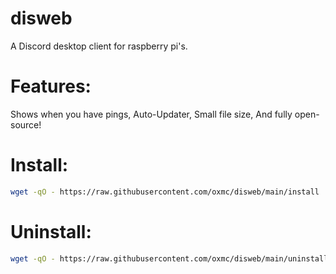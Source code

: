 # disweb

A Discord desktop client for raspberry pi's.

# Features:
Shows when you have pings,
Auto-Updater,
Small file size,
And fully open-source!

# Install:

```sh
wget -qO - https://raw.githubusercontent.com/oxmc/disweb/main/install | bash
```

# Uninstall:

```sh
wget -qO - https://raw.githubusercontent.com/oxmc/disweb/main/uninstall | bash
```
